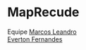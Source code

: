 # MapRecude

Equipe
<a href="https://github.com/Marcos-Leandro" target="blank">Marcos Leandro</a><br />
<a href="https://github.com/evertonlf" target="blank">Everton Fernandes</a>
